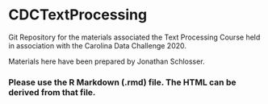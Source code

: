 # CDCTextProcessing

Git Repository for the materials associated the Text Processing Course held in association with the Carolina Data Challenge 2020. 

Materials here have been prepared by Jonathan Schlosser. 

### Please use the R Markdown (.rmd) file. The HTML can be derived from that file. 

